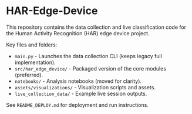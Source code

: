# HAR-Edge-Device

This repository contains the data collection and live classification code for
the Human Activity Recognition (HAR) edge device project.

Key files and folders:

- `main.py` - Launches the data collection CLI (keeps legacy full implementation).
- `src/har_edge_device/` - Packaged version of the core modules (preferred).
- `notebooks/` - Analysis notebooks (moved for clarity).
- `assets/visualizations/` - Visualization scripts and assets.
- `live_collection_data/` - Example live session outputs.

See `README_DEPLOY.md` for deployment and run instructions.